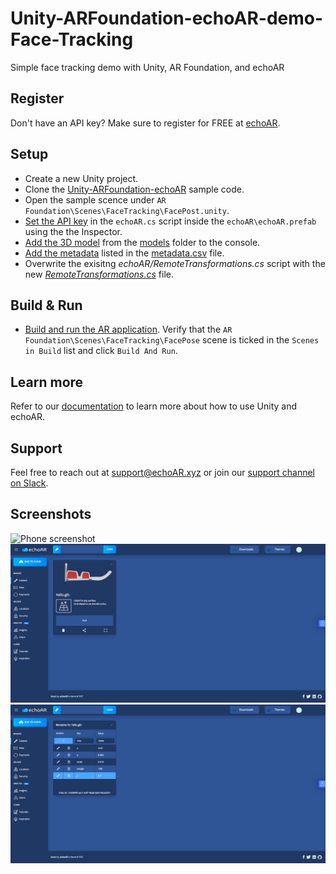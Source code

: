 # Unity-ARFoundation-echoAR-demo-Face-Tracking
Simple face tracking demo with Unity, AR Foundation, and echoAR

## Register
Don't have an API key? Make sure to register for FREE at [echoAR](https://console.echoar.xyz/#/auth/register).

## Setup
* Create a new Unity project.
* Clone the [Unity-ARFoundation-echoAR](https://github.com/echoARxyz/Unity-ARFoundation-echoAR) sample code.
* Open the sample scence under `AR Foundation\Scenes\FaceTracking\FacePost.unity`.
* [Set the API key](https://docs.echoar.xyz/unity/using-the-sdk) in the `echoAR.cs` script inside the `echoAR\echoAR.prefab` using the the Inspector.
* [Add the 3D model](https://docs.echoar.xyz/quickstart/add-a-3d-model) from the [models](https://github.com/echoARxyz/Unity-ARFoundation-echoAR-demo-Face-Tracking/tree/master/models) folder to the console.
* [Add the metadata](https://docs.echoar.xyz/web-console/manage-pages/data-page/how-to-add-data#adding-metadata) listed in the [metadata.csv](https://github.com/echoARxyz/Unity-ARFoundation-echoAR-demo-Face-Tracking/blob/master/metadata.csv) file.
* Overwrite the exisitng _echoAR/RemoteTransformations.cs_ script with the new [_RemoteTransformations.cs_](https://github.com/echoARxyz/Unity-ARFoundation-echoAR-demo-Face-Tracking/blob/master/RemoteTransformations.cs) file.

## Build & Run
* [Build and run the AR application](https://docs.echoar.xyz/unity/adding-ar-capabilities#4-build-and-run-the-ar-application). Verify that the `AR Foundation\Scenes\FaceTracking\FacePose` scene is ticked in the `Scenes in Build` list and click `Build And Run`.

## Learn more
Refer to our [documentation](https://docs.echoar.xyz/unity/) to learn more about how to use Unity and echoAR.

## Support
Feel free to reach out at [support@echoAR.xyz](mailto:support@echoAR.xyz) or join our [support channel on Slack](https://join.slack.com/t/echoar/shared_invite/enQtNTg4NjI5NjM3OTc1LWU1M2M2MTNlNTM3NGY1YTUxYmY3ZDNjNTc3YjA5M2QyNGZiOTgzMjVmZWZmZmFjNGJjYTcxZjhhNzk3YjNhNjE). 

## Screenshots
![Phone screenshot](/images/Phone.gif)
![echoAR console screenshot](/images/Console%20(Card%20Front).png)
![echoAR console screenshot](/images/Console%20(Card%20Back).png)
